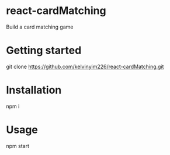 # react-cardMatching
Build a card matching game


# Getting started
git clone https://github.com/kelvinyim226/react-cardMatching.git


# Installation
npm i


# Usage
npm start

